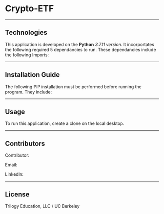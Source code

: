 # Crypto-ETF


---

## Technologies

This application is developed on the **Python** *3.7.11 version*. It incorportates the following required 5 dependancies to run. These dependancies include the following Imports:

---

## Installation Guide

The following PIP installation must be performed before running the program. They include:

---

## Usage

To run this application, create a clone on the local desktop.

---

## Contributors

Contributor: 

Email: 

LinkedIn: 

---

## License

Trilogy Education, LLC / UC Berkeley